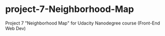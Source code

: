 # project-7-Neighborhood-Map
Project 7 "Neighborhood Map" for Udacity Nanodegree course (Front-End Web Dev)
